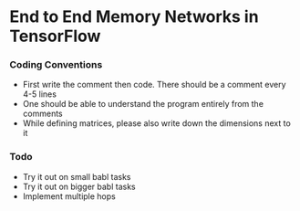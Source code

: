 # End to End Memory Networks in TensorFlow

### Coding Conventions
* First write the comment then code. There should be a comment every 4-5 lines
* One should be able to understand the program entirely from the comments
* While defining matrices, please also write down the dimensions next to it

### Todo
* Try it out on small babl tasks
* Try it out on bigger babl tasks
* Implement multiple hops
